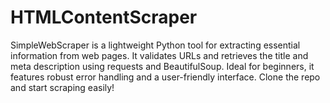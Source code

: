 # HTMLContentScraper
SimpleWebScraper is a lightweight Python tool for extracting essential information from web pages. It validates URLs and retrieves the title and meta description using requests and BeautifulSoup. Ideal for beginners, it features robust error handling and a user-friendly interface. Clone the repo and start scraping easily!
